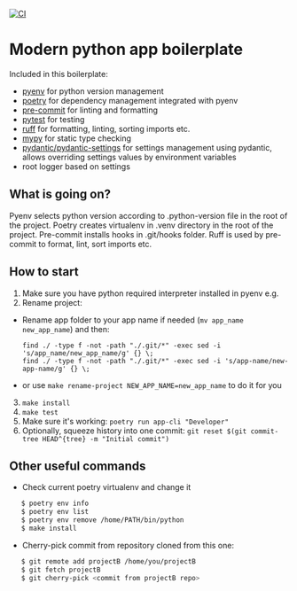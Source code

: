 [![CI](https://github.com/b1r3k/python-poetry-boilerplate/actions/workflows/ci.yaml/badge.svg)](https://github.com/b1r3k/python-poetry-boilerplate/actions/workflows/ci.yaml)

# Modern python app boilerplate

Included in this boilerplate:

 - [pyenv](https://github.com/pyenv/pyenv) for python version management
 - [poetry](https://python-poetry.org/) for dependency management integrated with pyenv
 - [pre-commit](https://pre-commit.com/) for linting and formatting
 - [pytest](https://docs.pytest.org/en/stable/) for testing
 - [ruff](https://docs.astral.sh/ruff/) for formatting, linting, sorting imports etc.
 - [mypy](https://mypy.readthedocs.io/en/stable/) for static type checking
 - [pydantic/pydantic-settings](https://github.com/pydantic/pydantic-settings) for settings management using pydantic, allows overriding settings values by environment variables
 - root logger based on settings

## What is going on?

Pyenv selects python version according to .python-version file in the root of the project. Poetry creates virtualenv in .venv directory in the root of the project. Pre-commit installs hooks in .git/hooks folder. Ruff is used by pre-commit to format, lint, sort imports etc.


## How to start

1. Make sure you have python required interpreter installed in pyenv e.g.
2. Rename project:
 - Rename app folder to your app name if needed (`mv app_name new_app_name`) and then:

       find ./ -type f -not -path "./.git/*" -exec sed -i 's/app_name/new_app_name/g' {} \;
       find ./ -type f -not -path "./.git/*" -exec sed -i 's/app-name/new-app-name/g' {} \;
 - or use `make rename-project NEW_APP_NAME=new_app_name` to do it for you

3. `make install`
4. `make test`
5. Make sure it's working: `poetry run app-cli "Developer"`
6. Optionally, squeeze history into one commit: `git reset $(git commit-tree HEAD^{tree} -m "Initial commit")`

## Other useful commands

 - Check current poetry virtualenv and change it

```bash
   $ poetry env info
   $ poetry env list
   $ poetry env remove /home/PATH/bin/python
   $ make install
```

 - Cherry-pick commit from repository cloned from this one:

```bash
   $ git remote add projectB /home/you/projectB
   $ git fetch projectB
   $ git cherry-pick <commit from projectB repo>
```
